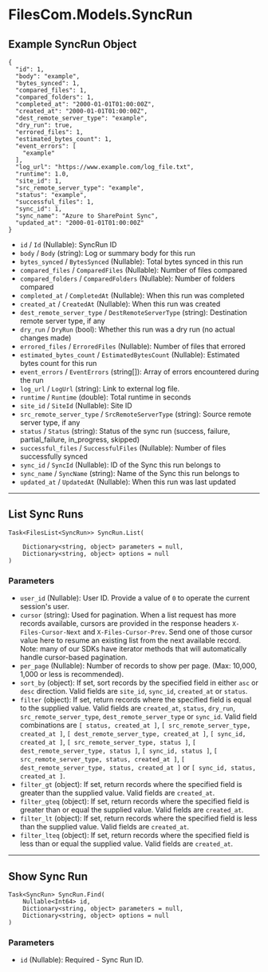 # FilesCom.Models.SyncRun

## Example SyncRun Object

```
{
  "id": 1,
  "body": "example",
  "bytes_synced": 1,
  "compared_files": 1,
  "compared_folders": 1,
  "completed_at": "2000-01-01T01:00:00Z",
  "created_at": "2000-01-01T01:00:00Z",
  "dest_remote_server_type": "example",
  "dry_run": true,
  "errored_files": 1,
  "estimated_bytes_count": 1,
  "event_errors": [
    "example"
  ],
  "log_url": "https://www.example.com/log_file.txt",
  "runtime": 1.0,
  "site_id": 1,
  "src_remote_server_type": "example",
  "status": "example",
  "successful_files": 1,
  "sync_id": 1,
  "sync_name": "Azure to SharePoint Sync",
  "updated_at": "2000-01-01T01:00:00Z"
}
```

* `id` / `Id`  (Nullable<Int64>): SyncRun ID
* `body` / `Body`  (string): Log or summary body for this run
* `bytes_synced` / `BytesSynced`  (Nullable<Int64>): Total bytes synced in this run
* `compared_files` / `ComparedFiles`  (Nullable<Int64>): Number of files compared
* `compared_folders` / `ComparedFolders`  (Nullable<Int64>): Number of folders compared
* `completed_at` / `CompletedAt`  (Nullable<DateTime>): When this run was completed
* `created_at` / `CreatedAt`  (Nullable<DateTime>): When this run was created
* `dest_remote_server_type` / `DestRemoteServerType`  (string): Destination remote server type, if any
* `dry_run` / `DryRun`  (bool): Whether this run was a dry run (no actual changes made)
* `errored_files` / `ErroredFiles`  (Nullable<Int64>): Number of files that errored
* `estimated_bytes_count` / `EstimatedBytesCount`  (Nullable<Int64>): Estimated bytes count for this run
* `event_errors` / `EventErrors`  (string[]): Array of errors encountered during the run
* `log_url` / `LogUrl`  (string): Link to external log file.
* `runtime` / `Runtime`  (double): Total runtime in seconds
* `site_id` / `SiteId`  (Nullable<Int64>): Site ID
* `src_remote_server_type` / `SrcRemoteServerType`  (string): Source remote server type, if any
* `status` / `Status`  (string): Status of the sync run (success, failure, partial_failure, in_progress, skipped)
* `successful_files` / `SuccessfulFiles`  (Nullable<Int64>): Number of files successfully synced
* `sync_id` / `SyncId`  (Nullable<Int64>): ID of the Sync this run belongs to
* `sync_name` / `SyncName`  (string): Name of the Sync this run belongs to
* `updated_at` / `UpdatedAt`  (Nullable<DateTime>): When this run was last updated


---

## List Sync Runs

```
Task<FilesList<SyncRun>> SyncRun.List(
    
    Dictionary<string, object> parameters = null,
    Dictionary<string, object> options = null
)
```

### Parameters

* `user_id` (Nullable<Int64>): User ID.  Provide a value of `0` to operate the current session's user.
* `cursor` (string): Used for pagination.  When a list request has more records available, cursors are provided in the response headers `X-Files-Cursor-Next` and `X-Files-Cursor-Prev`.  Send one of those cursor value here to resume an existing list from the next available record.  Note: many of our SDKs have iterator methods that will automatically handle cursor-based pagination.
* `per_page` (Nullable<Int64>): Number of records to show per page.  (Max: 10,000, 1,000 or less is recommended).
* `sort_by` (object): If set, sort records by the specified field in either `asc` or `desc` direction. Valid fields are `site_id`, `sync_id`, `created_at` or `status`.
* `filter` (object): If set, return records where the specified field is equal to the supplied value. Valid fields are `created_at`, `status`, `dry_run`, `src_remote_server_type`, `dest_remote_server_type` or `sync_id`. Valid field combinations are `[ status, created_at ]`, `[ src_remote_server_type, created_at ]`, `[ dest_remote_server_type, created_at ]`, `[ sync_id, created_at ]`, `[ src_remote_server_type, status ]`, `[ dest_remote_server_type, status ]`, `[ sync_id, status ]`, `[ src_remote_server_type, status, created_at ]`, `[ dest_remote_server_type, status, created_at ]` or `[ sync_id, status, created_at ]`.
* `filter_gt` (object): If set, return records where the specified field is greater than the supplied value. Valid fields are `created_at`.
* `filter_gteq` (object): If set, return records where the specified field is greater than or equal the supplied value. Valid fields are `created_at`.
* `filter_lt` (object): If set, return records where the specified field is less than the supplied value. Valid fields are `created_at`.
* `filter_lteq` (object): If set, return records where the specified field is less than or equal the supplied value. Valid fields are `created_at`.


---

## Show Sync Run

```
Task<SyncRun> SyncRun.Find(
    Nullable<Int64> id, 
    Dictionary<string, object> parameters = null,
    Dictionary<string, object> options = null
)
```

### Parameters

* `id` (Nullable<Int64>): Required - Sync Run ID.
